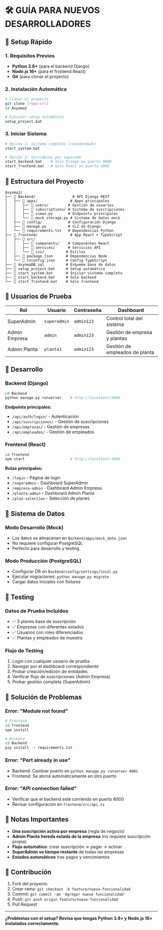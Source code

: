 # 🛠️ GUÍA PARA NUEVOS DESARROLLADORES

## 🚀 Setup Rápido

### 1. Requisitos Previos
- **Python 3.8+** (para el backend Django)
- **Node.js 16+** (para el frontend React)
- **Git** (para clonar el proyecto)

### 2. Instalación Automática
```bash
# Clonar el proyecto
git clone [repo-url]
cd Axyoma2

# Ejecutar setup automático
setup_project.bat
```

### 3. Iniciar Sistema
```bash
# Opción 1: Sistema completo (recomendado)
start_system.bat

# Opción 2: Servidores por separado
start_backend.bat    # Solo Django en puerto 8000
start_frontend.bat   # Solo React en puerto 3000
```

## 📁 Estructura del Proyecto

```
Axyoma2/
├── 📁 Backend/                 # API Django REST
│   ├── 📁 apps/               # Apps principales
│   │   ├── 📁 users/         # Gestión de usuarios
│   │   ├── 📁 subscriptions/ # Sistema de suscripciones
│   │   ├── 📄 views.py       # Endpoints principales
│   │   └── 📄 mock_storage.py # Sistema de datos mock
│   ├── 📁 config/            # Configuración Django
│   ├── 📄 manage.py          # CLI de Django
│   └── 📄 requirements.txt   # Dependencias Python
├── 📁 frontend/               # App React + TypeScript
│   ├── 📁 src/
│   │   ├── 📁 components/    # Componentes React
│   │   ├── 📁 services/      # Servicios API
│   │   └── 📁 css/          # Estilos
│   ├── 📄 package.json      # Dependencias Node
│   └── 📄 tsconfig.json     # Config TypeScript
├── 📄 AxyomaDB.sql          # Esquema base de datos
├── 📄 setup_project.bat     # Setup automático
├── 📄 start_system.bat      # Iniciar sistema completo
├── 📄 start_backend.bat     # Solo backend
└── 📄 start_frontend.bat    # Solo frontend
```

## 👥 Usuarios de Prueba

| Rol | Usuario | Contraseña | Dashboard |
|-----|---------|------------|-----------|
| SuperAdmin | `superadmin` | `admin123` | Control total del sistema |
| Admin Empresa | `admin` | `admin123` | Gestión de empresa y plantas |
| Admin Planta | `planta1` | `admin123` | Gestión de empleados de planta |

## 🔧 Desarrollo

### Backend (Django)
```bash
cd Backend
python manage.py runserver    # http://localhost:8000
```

**Endpoints principales:**
- `/api/auth/login/` - Autenticación
- `/api/suscripciones/` - Gestión de suscripciones
- `/api/empresas/` - Gestión de empresas
- `/api/empleados/` - Gestión de empleados

### Frontend (React)
```bash
cd frontend
npm start                     # http://localhost:3000
```

**Rutas principales:**
- `/login` - Página de login
- `/superadmin` - Dashboard SuperAdmin
- `/empresa-admin` - Dashboard Admin Empresa
- `/planta-admin` - Dashboard Admin Planta
- `/plan-selection` - Selección de planes

## 💾 Sistema de Datos

### Modo Desarrollo (Mock)
- Los datos se almacenan en `Backend/apps/mock_data.json`
- No requiere configurar PostgreSQL
- Perfecto para desarrollo y testing

### Modo Producción (PostgreSQL)
- Configurar DB en `Backend/config/settings/local.py`
- Ejecutar migraciones: `python manage.py migrate`
- Cargar datos iniciales con fixtures

## 🧪 Testing

### Datos de Prueba Incluidos
- ✅ 3 planes base de suscripción
- ✅ Empresas con diferentes estados
- ✅ Usuarios con roles diferenciados
- ✅ Plantas y empleados de muestra

### Flujo de Testing
1. Login con cualquier usuario de prueba
2. Navegar por el dashboard correspondiente
3. Probar creación/edición de entidades
4. Verificar flujo de suscripciones (Admin Empresa)
5. Probar gestión completa (SuperAdmin)

## 🚨 Solución de Problemas

### Error: "Module not found"
```bash
# Frontend
cd frontend
npm install

# Backend  
cd Backend
pip install -r requirements.txt
```

### Error: "Port already in use"
- Backend: Cambiar puerto en `python manage.py runserver 8001`
- Frontend: Se abrirá automáticamente en otro puerto

### Error: "API connection failed"
- Verificar que el backend esté corriendo en puerto 8000
- Revisar configuración en `frontend/src/api.ts`

## 📝 Notas Importantes

- **Una suscripción activa por empresa** (regla de negocio)
- **Admin Planta hereda estado de la empresa** (no requiere suscripción propia)
- **Flujo automático**: crear suscripción → pagar → activar
- **SuperAdmin ve tiempo restante** de todas las empresas
- **Estados automáticos** tras pagos y vencimientos

## 🤝 Contribución

1. Fork del proyecto
2. Crear rama: `git checkout -b feature/nueva-funcionalidad`
3. Commit: `git commit -am 'Agregar nueva funcionalidad'`
4. Push: `git push origin feature/nueva-funcionalidad`
5. Pull Request

---
**¿Problemas con el setup? Revisa que tengas Python 3.8+ y Node.js 16+ instalados correctamente.**
